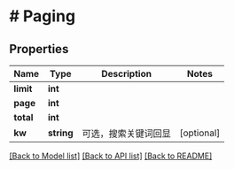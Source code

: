 # # Paging

## Properties

Name | Type | Description | Notes
------------ | ------------- | ------------- | -------------
**limit** | **int** |  |
**page** | **int** |  |
**total** | **int** |  |
**kw** | **string** | 可选，搜索关键词回显 | [optional]

[[Back to Model list]](../../README.md#models) [[Back to API list]](../../README.md#endpoints) [[Back to README]](../../README.md)
